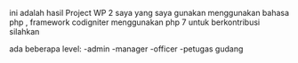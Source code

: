 ini adalah hasil Project WP 2 saya yang saya gunakan 
menggunakan bahasa php , framework codigniter menggunakan php 7
untuk berkontribusi silahkan



ada beberapa level:
-admin
-manager
-officer
-petugas gudang

